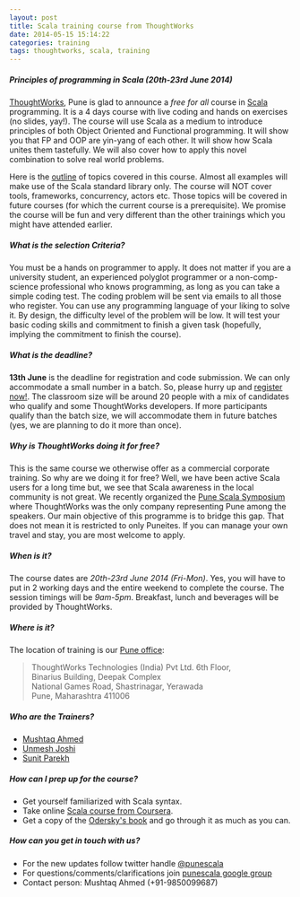 ```yaml
---
layout: post
title: Scala training course from ThoughtWorks
date: 2014-05-15 15:14:22
categories: training
tags: thoughtworks, scala, training
---
```


##### **Principles of programming in Scala (20th-23rd June 2014)**
[ThoughtWorks](http://www.thoughtworks.com/), Pune is glad to announce a *free for all* course in [Scala](http://www.scala-lang.org/) programming. It is a 4 days course with live coding and hands on exercises (no slides, yay!). The course will use Scala as a medium to introduce principles of both Object Oriented and Functional programming. It will show you that FP and OOP are yin-yang of each other. It will show how Scala unites them tastefully. We will also cover how to apply this novel combination to solve real world problems.

Here is the [outline](/course-outline) of topics covered in this course. Almost all examples will make use of the Scala standard library only. The course will NOT cover tools, frameworks, concurrency, actors etc. Those topics will be covered in future courses (for which the current course is a prerequisite). We promise the course will be fun and very different than the other trainings which you might have attended earlier.

##### **What is the selection Criteria?**
You must be a hands on programmer to apply. It does not matter if you are a university student, an experienced polyglot programmer or a non-comp-science professional who knows programming, as long as you can take a simple coding test. The coding problem will be sent via emails to all those who register. You can use any programming language of your liking to solve it. By design, the difficulty level of the problem will be low. It will test your basic coding skills and commitment to finish a given task (hopefully, implying the commitment to finish the course).

##### **What is the deadline?**
**13th June** is the deadline for registration and code submission. We can only accommodate a small number in a batch. So, please hurry up and [register now!](http://info.thoughtworks.com/pune-scala-workshop-june-2014-registration.html). The classroom size will be around 20 people with a mix of candidates who qualify and some ThoughtWorks developers. If more participants qualify than the batch size, we will accommodate them in future batches (yes, we are planning to do it more than once).

##### **Why is ThoughtWorks doing it for free?**
This is the same course we otherwise offer as a commercial corporate training. So why are we doing it for free? Well, we have been active Scala users for a long time but, we see that Scala awareness in the local community is not great. We recently organized the [Pune Scala Symposium](http://goo.gl/fYsyul) where ThoughtWorks was the only company representing Pune among the speakers. Our main objective of this programme is to bridge this gap. That does not mean it is restricted to only Puneites. If you can manage your own travel and stay, you are most welcome to apply.

##### **When is it?**
The course dates are *20th-23rd June 2014 (Fri-Mon)*. Yes, you will have to put in 2 working days and the entire weekend to complete the course. The session timings will be *9am-5pm*. Breakfast, lunch and beverages will be provided by ThoughtWorks.

##### **Where is it?**
The location of training is our [Pune office](http://goo.gl/KQCQvG):

>ThoughtWorks Technologies (India) Pvt Ltd. 6th Floor,<br/>
>Binarius Building, Deepak Complex<br/>
>National Games Road, Shastrinagar, Yerawada<br>
>Pune, Maharashtra 411006

##### **Who are the Trainers?**
* [Mushtaq Ahmed](http://www.linkedin.com/profile/view?id=1886699)
* [Unmesh Joshi](http://www.linkedin.com/profile/view?id=16802696)
* [Sunit Parekh](http://www.linkedin.com/profile/view?id=13510160)

##### **How can I prep up for the course?**
* Get yourself familiarized with Scala syntax.
* Take online [Scala course from Coursera](https://www.coursera.org/course/progfun).
* Get a copy of the [Odersky's book](http://www.artima.com/shop/programming_in_scala_2ed) and go through it as much as you can.

##### **How can you get in touch with us?**
* For the new updates follow twitter handle [@punescala](https://twitter.com/punescala)
* For questions/comments/clarifications join [punescala google group](https://groups.google.com/forum/#!forum/punescala)
* Contact person: Mushtaq Ahmed (+91-9850099687)
